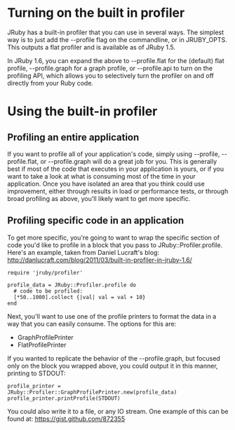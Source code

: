 Turning on the built in profiler
================================

JRuby has a built-in profiler that you can use in several ways.  The simplest way is to just add the --profile flag on the commandline, or in JRUBY_OPTS.  This outputs a flat profiler and is available as of JRuby 1.5.

In JRuby 1.6, you can expand the above to --profile.flat for the (default) flat profile, --profile.graph for a graph profile, or --profile.api to turn on the profiling API, which allows you to selectively turn the profiler on and off directly from your Ruby code.

Using the built-in profiler
===========================

Profiling an entire application
-------------------------------

If you want to profile all of your application's code, simply using --profile, --profile.flat, or --profile.graph will do a great job for you.  This is generally best if most of the code that executes in your application is yours, or if you want to take a look at what is consuming most of the time in your application.  Once you have isolated an area that you think could use improvement, either through results in load or performance tests, or through broad profiling as above, you'll likely want to get more specific.


Profiling specific code in an application
-----------------------------------------

To get more specific, you're going to want to wrap the specific section of code you'd like to profile in a block that you pass to JRuby::Profiler.profile.  Here's an example, taken from Daniel Lucraft's blog: http://danlucraft.com/blog/2011/03/built-in-profiler-in-jruby-1.6/

    require 'jruby/profiler'
    
    profile_data = JRuby::Profiler.profile do
      # code to be profiled:
      [*50..1000].collect {|val| val = val + 10}
    end

Next, you'll want to use one of the profile printers to format the data in a way that you can easily consume.  The options for this are:

* GraphProfilePrinter
* FlatProfilePrinter

If you wanted to replicate the behavior of the --profile.graph, but focused only on the block you wrapped above, you could output it in this manner, printing to STDOUT:

    profile_printer = JRuby::Profiler::GraphProfilePrinter.new(profile_data)
    profile_printer.printProfile(STDOUT)

You could also write it to a file, or any IO stream.  One example of this can be found at: https://gist.github.com/872355
